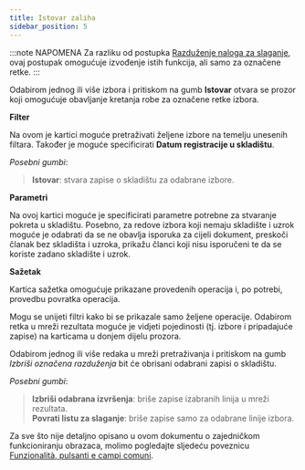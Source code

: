 ```yaml
---
title: Istovar zaliha
sidebar_position: 5
---
```


:::note NAPOMENA
Za razliku od postupka [Razduženje naloga za slaganje](/docs/logistics/picking/unload-picking), ovaj postupak omogućuje izvođenje istih funkcija, ali samo za označene retke.
:::

Odabirom jednog ili više izbora i pritiskom na gumb **Istovar** otvara se prozor koji omogućuje obavljanje kretanja robe za označene retke izbora.

**Filter**

Na ovom je kartici moguće pretraživati željene izbore na temelju unesenih filtara. Također je moguće specificirati **Datum registracije u skladištu**.

*Posebni gumbi*:  
> **Istovar**: stvara zapise o skladištu za odabrane izbore.

**Parametri**

Na ovoj kartici moguće je specificirati parametre potrebne za stvaranje pokreta u skladištu. Posebno, za redove izbora koji nemaju skladište i uzrok moguće je odabrati da se ne obavlja isporuka za cijeli dokument, preskoči članak bez skladišta i uzroka, prikažu članci koji nisu isporučeni te da se koriste zadano skladište i uzrok.

**Sažetak**

Kartica sažetka omogućuje prikazane provedenih operacija i, po potrebi, provedbu povratka operacija.

Mogu se unijeti filtri kako bi se prikazale samo željene operacije. Odabirom retka u mreži rezultata moguće je vidjeti pojedinosti (tj. izbore i pripadajuće zapise) na karticama u donjem dijelu prozora.

Odabirom jednog ili više redaka u mreži pretraživanja i pritiskom na gumb *Izbriši označena razduženja* bit će obrisani odabrani zapisi o skladištu.

*Posebni gumbi*:
> **Izbriši odabrana izvršenja**: briše zapise izabranih linija u mreži rezultata.    
> **Povrati listu za slaganje**: briše zapise samo za odabrane linije izbora.   

Za sve što nije detaljno opisano u ovom dokumentu o zajedničkom funkcioniranju obrazaca, molimo pogledajte sljedeću poveznicu [Funzionalità, pulsanti e campi comuni](/docs/guide/common).